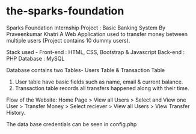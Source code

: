 # the-sparks-foundation
Sparks Foundation Internship Project : Basic Banking System    By Praveenkumar Khatri
A Web Application used to transfer money between multiple users (Project contains 10 dummy users). 

Stack used -
Front-end : HTML, CSS, Bootstrap & Javascript 
Back-end : PHP 
Database : MySQL   

Database contains two Tables- Users Table & Transaction Table 
1. User table have basic fields such as name, email & current balance. 
2. Transaction table records all transfers happened along with their time.  

Flow of the Website: Home Page > View all Users > Select and View one User > Transfer Money > Select reciever > View all Users > View Transfer History.

The data base credentials can be seen in config.php
